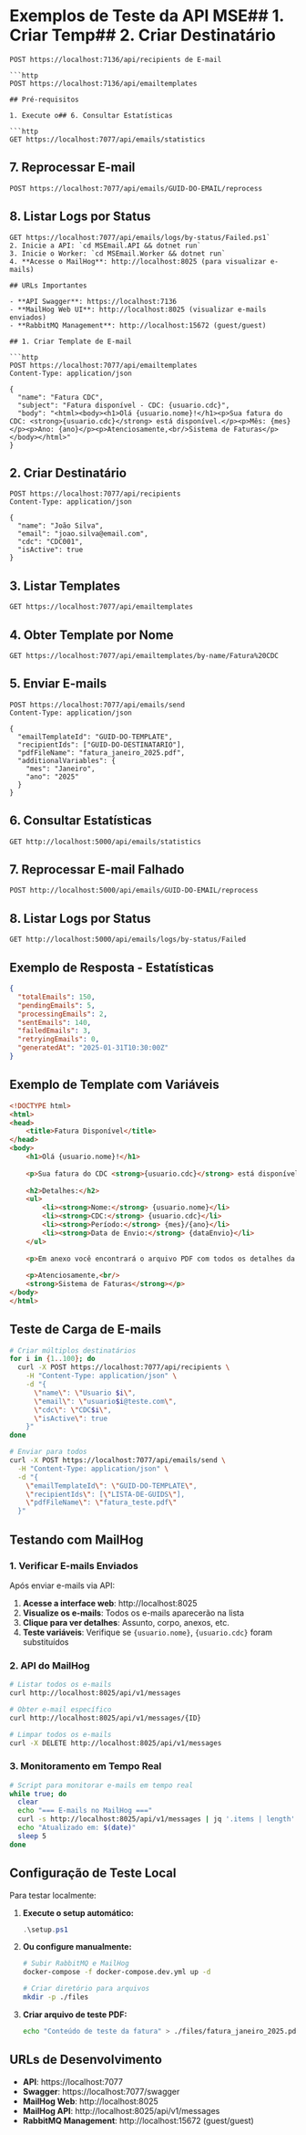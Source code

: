 # Exemplos de Teste da API MSE## 1. Criar Temp## 2. Criar Destinatário

```http
POST https://localhost:7136/api/recipients de E-mail

```http
POST https://localhost:7136/api/emailtemplates

## Pré-requisitos

1. Execute o## 6. Consultar Estatísticas

```http
GET https://localhost:7077/api/emails/statistics
```

## 7. Reprocessar E-mail

```http
POST https://localhost:7077/api/emails/GUID-DO-EMAIL/reprocess
```

## 8. Listar Logs por Status

```http
GET https://localhost:7077/api/emails/logs/by-status/Failed.ps1`
2. Inicie a API: `cd MSEmail.API && dotnet run`
3. Inicie o Worker: `cd MSEmail.Worker && dotnet run`
4. **Acesse o MailHog**: http://localhost:8025 (para visualizar e-mails)

## URLs Importantes

- **API Swagger**: https://localhost:7136
- **MailHog Web UI**: http://localhost:8025 (visualizar e-mails enviados)
- **RabbitMQ Management**: http://localhost:15672 (guest/guest)

## 1. Criar Template de E-mail

```http
POST https://localhost:7077/api/emailtemplates
Content-Type: application/json

{
  "name": "Fatura CDC",
  "subject": "Fatura disponível - CDC: {usuario.cdc}",
  "body": "<html><body><h1>Olá {usuario.nome}!</h1><p>Sua fatura do CDC: <strong>{usuario.cdc}</strong> está disponível.</p><p>Mês: {mes}</p><p>Ano: {ano}</p><p>Atenciosamente,<br/>Sistema de Faturas</p></body></html>"
}
```

## 2. Criar Destinatário

```http
POST https://localhost:7077/api/recipients
Content-Type: application/json

{
  "name": "João Silva",
  "email": "joao.silva@email.com",
  "cdc": "CDC001",
  "isActive": true
}
```

## 3. Listar Templates

```http
GET https://localhost:7077/api/emailtemplates
```

## 4. Obter Template por Nome

```http
GET https://localhost:7077/api/emailtemplates/by-name/Fatura%20CDC
```

## 5. Enviar E-mails

```http
POST https://localhost:7077/api/emails/send
Content-Type: application/json

{
  "emailTemplateId": "GUID-DO-TEMPLATE",
  "recipientIds": ["GUID-DO-DESTINATARIO"],
  "pdfFileName": "fatura_janeiro_2025.pdf",
  "additionalVariables": {
    "mes": "Janeiro",
    "ano": "2025"
  }
}
```

## 6. Consultar Estatísticas

```http
GET http://localhost:5000/api/emails/statistics
```

## 7. Reprocessar E-mail Falhado

```http
POST http://localhost:5000/api/emails/GUID-DO-EMAIL/reprocess
```

## 8. Listar Logs por Status

```http
GET http://localhost:5000/api/emails/logs/by-status/Failed
```

## Exemplo de Resposta - Estatísticas

```json
{
  "totalEmails": 150,
  "pendingEmails": 5,
  "processingEmails": 2,
  "sentEmails": 140,
  "failedEmails": 3,
  "retryingEmails": 0,
  "generatedAt": "2025-01-31T10:30:00Z"
}
```

## Exemplo de Template com Variáveis

```html
<!DOCTYPE html>
<html>
<head>
    <title>Fatura Disponível</title>
</head>
<body>
    <h1>Olá {usuario.nome}!</h1>
    
    <p>Sua fatura do CDC <strong>{usuario.cdc}</strong> está disponível para o período de {mes}/{ano}.</p>
    
    <h2>Detalhes:</h2>
    <ul>
        <li><strong>Nome:</strong> {usuario.nome}</li>
        <li><strong>CDC:</strong> {usuario.cdc}</li>
        <li><strong>Período:</strong> {mes}/{ano}</li>
        <li><strong>Data de Envio:</strong> {dataEnvio}</li>
    </ul>
    
    <p>Em anexo você encontrará o arquivo PDF com todos os detalhes da sua fatura.</p>
    
    <p>Atenciosamente,<br/>
    <strong>Sistema de Faturas</strong></p>
</body>
</html>
```

## Teste de Carga de E-mails

```bash
# Criar múltiplos destinatários
for i in {1..100}; do
  curl -X POST https://localhost:7077/api/recipients \
    -H "Content-Type: application/json" \
    -d "{
      \"name\": \"Usuario $i\",
      \"email\": \"usuario$i@teste.com\",
      \"cdc\": \"CDC$i\",
      \"isActive\": true
    }"
done

# Enviar para todos
curl -X POST https://localhost:7077/api/emails/send \
  -H "Content-Type: application/json" \
  -d "{
    \"emailTemplateId\": \"GUID-DO-TEMPLATE\",
    \"recipientIds\": [\"LISTA-DE-GUIDS\"],
    \"pdfFileName\": \"fatura_teste.pdf\"
  }"
```

## Testando com MailHog

### 1. Verificar E-mails Enviados

Após enviar e-mails via API:

1. **Acesse a interface web**: http://localhost:8025
2. **Visualize os e-mails**: Todos os e-mails aparecerão na lista
3. **Clique para ver detalhes**: Assunto, corpo, anexos, etc.
4. **Teste variáveis**: Verifique se `{usuario.nome}`, `{usuario.cdc}` foram substituídos

### 2. API do MailHog

```bash
# Listar todos os e-mails
curl http://localhost:8025/api/v1/messages

# Obter e-mail específico
curl http://localhost:8025/api/v1/messages/{ID}

# Limpar todos os e-mails
curl -X DELETE http://localhost:8025/api/v1/messages
```

### 3. Monitoramento em Tempo Real

```bash
# Script para monitorar e-mails em tempo real
while true; do
  clear
  echo "=== E-mails no MailHog ==="
  curl -s http://localhost:8025/api/v1/messages | jq '.items | length'
  echo "Atualizado em: $(date)"
  sleep 5
done
```

## Configuração de Teste Local

Para testar localmente:

1. **Execute o setup automático:**
   ```powershell
   .\setup.ps1
   ```

2. **Ou configure manualmente:**
   ```bash
   # Subir RabbitMQ e MailHog
   docker-compose -f docker-compose.dev.yml up -d
   
   # Criar diretório para arquivos
   mkdir -p ./files
   ```

3. **Criar arquivo de teste PDF:**
   ```bash
   echo "Conteúdo de teste da fatura" > ./files/fatura_janeiro_2025.pdf
   ```

## URLs de Desenvolvimento

- **API**: https://localhost:7077
- **Swagger**: https://localhost:7077/swagger
- **MailHog Web**: http://localhost:8025
- **MailHog API**: http://localhost:8025/api/v1/messages
- **RabbitMQ Management**: http://localhost:15672 (guest/guest)

